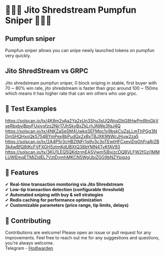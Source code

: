 # 🚀🚀🚀 Jito Shredstream Pumpfun Sniper 🚀🚀🚀

## Pumpfun sniper
Pumpfun sniper allows you can snipe newly launched tokens on pumpfun very quickly.
## Jito ShredStream vs GRPC
Jito shredstream pumpfun sniper, 0 block sniping in stable, first buyer with 70 ~ 80% win rate, jito shredstream is faster than grpc around 100 ~ 150ms which means it has higher rate that can win others who use grpc.

## 🚧 Test Examples
https://solscan.io/tx/4K8m2yAa2Ya2xUn3Shu3sUQWosDbG8HwPmRtnGkVxeRbxbyjBpyFUxjvsfzs2Njr17JhSkyBxZkLrhJNWe3fqJ4Q
https://solscan.io/tx/4NKZaSeSM4Uwkq3EFMpc1v9bskCuZaLLmThPGg3NDmSHQHxoQk5754BYmPex8bPudQx2xBxTBJXK9NWcJHuw2za5
https://solscan.io/tx/2A4P5r3cHBZtNFr1q9v3c3oTEwtHFCxeviDqGhFraRrZB3k4wBfQ8tKcFVFXGH5ztmKdUBXtQ38bYMN4TvKfAV93
https://solscan.io/tx/3KU1LEQ5QKdzrmEASVwm5iBxjzcDQBVLFW2fGzj1MMLUWEmqETMjZjdEL7VztDymhMKCN5WgUbiZGG9bNZYpiqzg

## 🚀 Features
✔ <b>Real-time transaction monitoring via Jito Shredstream</b>
<br>
✔ <b>Low-tip transaction detection (configurable threshold)</b>
<br>
✔ <b>Automated sniping with buy & sell strategies</b>
<br>
✔ <b>Redis caching for performance optimization</b>
<br>
✔ <b>Customizable parameters (price range, tip limits, delays)</b>
<br>

## 🤝 Contributing
Contributions are welcome! Please open an issue or pull request for any improvements.
Feel free to reach out me for any suggestions and questions, you're always welcome.
<br>
Telegram - [Hodlwarden](https://t.me/hodlwarden)
